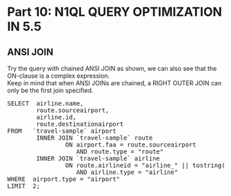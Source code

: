 # Part 10: N1QL QUERY OPTIMIZATION IN 5.5

## ANSI JOIN

Try the query with chained ANSI JOIN as shown, we can also see that the ON-clause is a complex expression.
<br>
Keep in mind that when ANSI JOINs are chained, a RIGHT OUTER JOIN can only be the first join specified.

<pre id="example">
SELECT 	airline.name,
        route.sourceairport,
        airline.id,
        route.destinationairport
FROM   `travel-sample` airport
       	INNER JOIN `travel-sample` route
               	ON airport.faa = route.sourceairport
                   AND route.type = "route"
       	INNER JOIN `travel-sample` airline
                ON route.airlineid = "airline_" || tostring(airline.id)
                   AND airline.type = "airline"
WHERE  airport.type = "airport"
LIMIT  2;
</pre>


